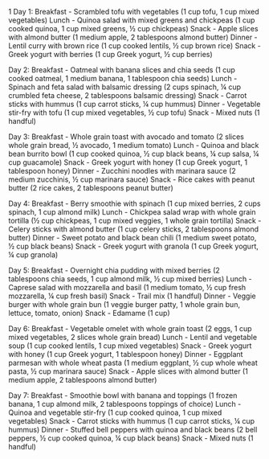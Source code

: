 1
Day 1: 
Breakfast - Scrambled tofu with vegetables (1 cup tofu, 1 cup mixed vegetables)
Lunch - Quinoa salad with mixed greens and chickpeas (1 cup cooked quinoa, 1 cup mixed greens, ½ cup chickpeas)
Snack - Apple slices with almond butter (1 medium apple, 2 tablespoons almond butter)
Dinner - Lentil curry with brown rice (1 cup cooked lentils, ½ cup brown rice)
Snack - Greek yogurt with berries (1 cup Greek yogurt, ½ cup berries)

Day 2: 
Breakfast - Oatmeal with banana slices and chia seeds (1 cup cooked oatmeal, 1 medium banana, 1 tablespoon chia seeds)
Lunch - Spinach and feta salad with balsamic dressing (2 cups spinach, ¼ cup crumbled feta cheese, 2 tablespoons balsamic dressing)
Snack - Carrot sticks with hummus (1 cup carrot sticks, ¼ cup hummus)
Dinner - Vegetable stir-fry with tofu (1 cup mixed vegetables, ½ cup tofu)
Snack - Mixed nuts (1 handful)

Day 3: 
Breakfast - Whole grain toast with avocado and tomato (2 slices whole grain bread, ½ avocado, 1 medium tomato)
Lunch - Quinoa and black bean burrito bowl (1 cup cooked quinoa, ½ cup black beans, ¼ cup salsa, ¼ cup guacamole)
Snack - Greek yogurt with honey (1 cup Greek yogurt, 1 tablespoon honey)
Dinner - Zucchini noodles with marinara sauce (2 medium zucchinis, ½ cup marinara sauce)
Snack - Rice cakes with peanut butter (2 rice cakes, 2 tablespoons peanut butter)

Day 4: 
Breakfast - Berry smoothie with spinach (1 cup mixed berries, 2 cups spinach, 1 cup almond milk)
Lunch - Chickpea salad wrap with whole grain tortilla (½ cup chickpeas, 1 cup mixed veggies, 1 whole grain tortilla)
Snack - Celery sticks with almond butter (1 cup celery sticks, 2 tablespoons almond butter)
Dinner - Sweet potato and black bean chili (1 medium sweet potato, ½ cup black beans)
Snack - Greek yogurt with granola (1 cup Greek yogurt, ¼ cup granola)

Day 5: 
Breakfast - Overnight chia pudding with mixed berries (2 tablespoons chia seeds, 1 cup almond milk, ½ cup mixed berries)
Lunch - Caprese salad with mozzarella and basil (1 medium tomato, ½ cup fresh mozzarella, ¼ cup fresh basil)
Snack - Trail mix (1 handful)
Dinner - Veggie burger with whole grain bun (1 veggie burger patty, 1 whole grain bun, lettuce, tomato, onion)
Snack - Edamame (1 cup)

Day 6: 
Breakfast - Vegetable omelet with whole grain toast (2 eggs, 1 cup mixed vegetables, 2 slices whole grain bread)
Lunch - Lentil and vegetable soup (1 cup cooked lentils, 1 cup mixed vegetables)
Snack - Greek yogurt with honey (1 cup Greek yogurt, 1 tablespoon honey)
Dinner - Eggplant parmesan with whole wheat pasta (1 medium eggplant, ½ cup whole wheat pasta, ½ cup marinara sauce)
Snack - Apple slices with almond butter (1 medium apple, 2 tablespoons almond butter)

Day 7: 
Breakfast - Smoothie bowl with banana and toppings (1 frozen banana, 1 cup almond milk, 2 tablespoons toppings of choice)
Lunch - Quinoa and vegetable stir-fry (1 cup cooked quinoa, 1 cup mixed vegetables)
Snack - Carrot sticks with hummus (1 cup carrot sticks, ¼ cup hummus)
Dinner - Stuffed bell peppers with quinoa and black beans (2 bell peppers, ½ cup cooked quinoa, ¼ cup black beans)
Snack - Mixed nuts (1 handful)